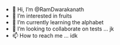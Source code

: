 - 👋 Hi, I’m @RamDwarakanath
- 👀 I’m interested in fruits
- 🌱 I’m currently learning the alphabet
- 💞️ I’m looking to collaborate on tests ... jk
- 📫 How to reach me ... idk

<!---
RamDwarakanath/RamDwarakanath is a ✨ special ✨ repository because its `README.md` (this file) appears on your GitHub profile.
You can click the Preview link to take a look at your changes.
--->
